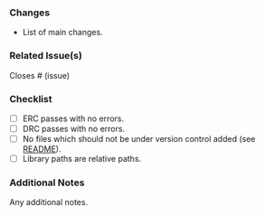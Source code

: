 ### Changes
- List of main changes.

### Related Issue(s)
Closes # (issue)

### Checklist
- [ ] ERC passes with no errors.
- [ ] DRC passes with no errors.
- [ ] No files which should not be under version control added (see [README](https://github.com/sufst/pcb/blob/main/README.md)).
- [ ] Library paths are relative paths.

### Additional Notes
Any additional notes.
